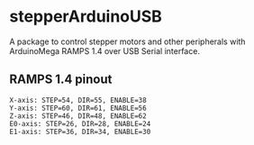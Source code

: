 # stepperArduinoUSB
A package to control stepper motors and other peripherals with ArduinoMega RAMPS 1.4 over USB Serial interface.

## RAMPS 1.4 pinout
```text
X-axis: STEP=54, DIR=55, ENABLE=38
Y-axis: STEP=60, DIR=61, ENABLE=56
Z-axis: STEP=46, DIR=48, ENABLE=62
E0-axis: STEP=26, DIR=28, ENABLE=24
E1-axis: STEP=36, DIR=34, ENABLE=30
```